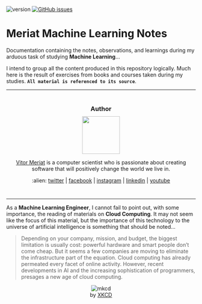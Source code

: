 <link rel="stylesheet" href="https://maxcdn.bootstrapcdn.com/font-awesome/4.6.1/css/font-awesome.min.css">

![version](https://img.shields.io/badge/version-v2.0-yellowgreen.svg) [![GitHub issues](https://img.shields.io/github/issues/vitormeriat/meriat-ml-notes.svg)](https://github.com/vitormeriat/meriat-ml-notes/issues)

# Meriat Machine Learning Notes

Documentation containing the notes, observations, and learnings during my arduous task of studying **Machine Learning**...

I intend to group all the content produced in this repository logically. Much here is the result of exercises from books and courses taken during my studies. **`All material is referenced to its source`**.

-----------------

<div align="center" style="margin-bottom:40px; margin-top:40px">
    <h3 style="margin-bottom:10px; margin-top:40px">Author</h3>
    <img width="100px" src="https://pbs.twimg.com/profile_images/1446053194522562561/0o8wl3_0_400x400.jpg">
    <p><a href="http://www.vitormeriat.com">Vitor Meriat</a> is a computer scientist who is passionate about creating software that will positively change the world we live in.</p>
    <p>
    :alien: <a class="fa fa-twitter" aria-hidden="true" href="https://twitter.com/vitormeriat" target="_blank"> twitter</a> | <a class="fa fa-facebook" aria-hidden="true" href="https://www.facebook.com/vitormeriat/" target="_blank"> facebook</a> | <a class="fa fa-instagram" aria-hidden="true" href="https://www.instagram.com/vitormeriat/" target="_blank"> instagram</a> | <a class="fa fa-linkedin" aria-hidden="true" href="https://www.linkedin.com/in/vitormeriat" target="_blank"> linkedin</a> | <a class="fa fa-youtube" aria-hidden="true" href="https://www.youtube.com/user/vitormeriat/" target="_blank"> youtube</a>
    </p>
</div>


-----------------

As a **Machine Learning Engineer**, I cannot fail to point out, with some importance, the reading of materials on **Cloud Computing**. It may not seem like the focus of this material, but the importance of this technology to the universe of artificial intelligence is something that should be noted...

> Depending on your company, mission, and budget, the biggest limitation is usually cost: powerful hardware and smart people don’t come cheap. But it seems a few companies are moving to eliminate the infrastructure part of the equation. Cloud computing has already permeated every facet of online activity. However, recent developments in AI and the increasing sophistication of programmers, presages a new age of cloud computing.

<p align="center">
  <img src="https://imgs.xkcd.com/comics/compiling.png" alt="mkcd" />
  <br/>
  by <a href="https://xkcd.com/303/">XKCD</a>
</p>
